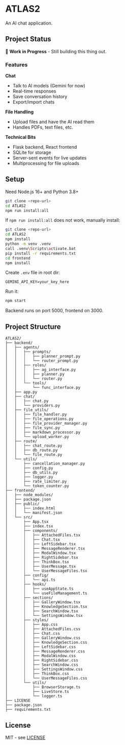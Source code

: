 # ATLAS2

An AI chat application.

## Project Status

🚧 **Work in Progress** - Still building this thing out.

### Features

**Chat**
- Talk to AI models (Gemini for now)
- Real-time responses 
- Save conversation history
- Export/import chats

**File Handling**
- Upload files and have the AI read them
- Handles PDFs, text files, etc.

**Technical Bits**
- Flask backend, React frontend
- SQLite for storage
- Server-sent events for live updates
- Multiprocessing for file uploads

## Setup

Need Node.js 16+ and Python 3.8+

```bash
git clone <repo-url>
cd ATLAS2
npm run install:all
```

If `npm run install:all` does not work, manually install:              

```bash
git clone <repo-url>
cd ATLAS2
npm install
python -m venv .venv
call .venv\Scripts\activate.bat
pip install -r requirements.txt
cd frontend
npm install
```

Create `.env` file in root dir:
```env
GEMINI_API_KEY=your_key_here
```

Run it:
```bash
npm start
```

Backend runs on port 5000, frontend on 3000.

## Project Structure

```
ATLAS2/
├── backend/
│   ├── agents/
│   │   ├── prompts/
│   │   │   ├── planner_prompt.py
│   │   │   └── router_prompt.py
│   │   ├── roles/
│   │   │   ├── ag_interface.py
│   │   │   ├── planner.py
│   │   │   └── router.py
│   │   └── tools/
│   │       └── func_interface.py
│   ├── app.py
│   ├── chat/
│   │   ├── chat.py
│   │   └── providers.py
│   ├── file_utils/
│   │   ├── file_handler.py
│   │   ├── file_operations.py
│   │   ├── file_provider_manager.py
│   │   ├── file_sync.py
│   │   ├── markdown_processor.py
│   │   └── upload_worker.py
│   ├── route/
│   │   ├── chat_route.py
│   │   ├── db_route.py
│   │   └── file_route.py
│   └── utils/
│       ├── cancellation_manager.py
│       ├── config.py
│       ├── db_utils.py
│       ├── logger.py
│       ├── rate_limiter.py
│       └── token_counter.py
├── frontend/
│   ├── node_modules/
│   ├── package.json
│   ├── public/
│   │   ├── index.html
│   │   └── manifest.json
│   └── src/
│       ├── App.tsx
│       ├── index.tsx
│       ├── components/
│       │   ├── AttachedFiles.tsx
│       │   ├── Chat.tsx
│       │   ├── LeftSidebar.tsx
│       │   ├── MessageRenderer.tsx
│       │   ├── ModalWindow.tsx
│       │   ├── RightSidebar.tsx
│       │   ├── ThinkBox.tsx
│       │   ├── UserMessage.tsx
│       │   └── UserMessageFiles.tsx
│       ├── config/
│       │   └── api.ts
│       ├── hooks/
│       │   ├── useAppState.ts
│       │   └── useFileManagement.ts
│       ├── sections/
│       │   ├── GalleryWindow.tsx
│       │   ├── KnowledgeSection.tsx
│       │   ├── SearchWindow.tsx
│       │   └── SettingsWindow.tsx
│       ├── styles/
│       │   ├── App.css
│       │   ├── AttachedFiles.css
│       │   ├── Chat.css
│       │   ├── GalleryWindow.css
│       │   ├── KnowledgeSection.css
│       │   ├── LeftSidebar.css
│       │   ├── MessageRenderer.css
│       │   ├── ModalWindow.css
│       │   ├── RightSidebar.css
│       │   ├── SearchWindow.css
│       │   ├── SettingsWindow.css
│       │   ├── ThinkBox.css
│       │   └── UserMessageFiles.css
│       └── utils/
│           ├── BrowserStorage.ts
│           ├── LiveStore.ts
│           └── logger.ts
├── LICENSE
├── package.json
├── requirements.txt
```

## License

MIT - see [LICENSE](LICENSE)
